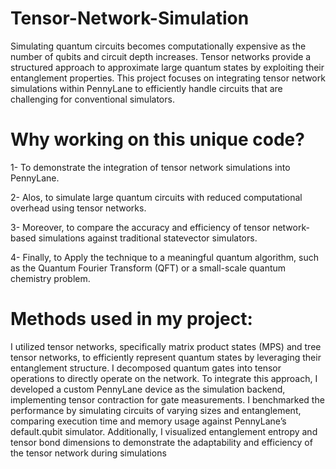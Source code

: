 # Tensor-Network-Simulation
Simulating quantum circuits becomes computationally expensive as the number of qubits and circuit depth increases. Tensor networks provide a structured approach to approximate large quantum states by exploiting their entanglement properties. This project focuses on integrating tensor network simulations within PennyLane to efficiently handle circuits that are challenging for conventional simulators.
# Why working on this unique code?
1- To demonstrate the integration of tensor network simulations into PennyLane.

2- Alos, to simulate large quantum circuits with reduced computational overhead using tensor networks.

3- Moreover, to compare the accuracy and efficiency of tensor network-based simulations against traditional statevector simulators.

4- Finally, to Apply the technique to a meaningful quantum algorithm, such as the Quantum Fourier Transform (QFT) or a small-scale quantum chemistry problem.

# Methods used in my project:

I utilized tensor networks, specifically matrix product states (MPS) and tree tensor networks, to efficiently represent quantum states by leveraging their entanglement structure.
I decomposed quantum gates into tensor operations to directly operate on the network. To integrate this approach, I developed a custom PennyLane device as the simulation backend, implementing tensor contraction for gate measurements. 
I benchmarked the performance by simulating circuits of varying sizes and entanglement, comparing execution time and memory usage against PennyLane’s default.qubit simulator. Additionally, I visualized entanglement entropy and tensor bond dimensions to demonstrate the adaptability and efficiency of the tensor network during simulations

